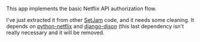 This app implements the basic Netflix API authorization flow.

I've just extracted it from other [SetJam](http://www.setjam.com) code, and it needs some cleaning. It depends on [python-netflix](https://github.com/ryszard/python-netflix) and [django-djson](https://github.com/ryszard/django-djson) (this last dependency isn't really necessary and it will be removed.